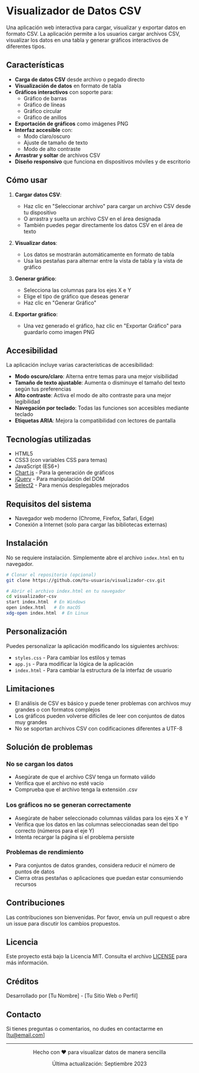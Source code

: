 # Visualizador de Datos CSV

Una aplicación web interactiva para cargar, visualizar y exportar datos en formato CSV. La aplicación permite a los usuarios cargar archivos CSV, visualizar los datos en una tabla y generar gráficos interactivos de diferentes tipos.

## Características

- **Carga de datos CSV** desde archivo o pegado directo
- **Visualización de datos** en formato de tabla
- **Gráficos interactivos** con soporte para:
  - Gráfico de barras
  - Gráfico de líneas
  - Gráfico circular
  - Gráfico de anillos
- **Exportación de gráficos** como imágenes PNG
- **Interfaz accesible** con:
  - Modo claro/oscuro
  - Ajuste de tamaño de texto
  - Modo de alto contraste
- **Arrastrar y soltar** de archivos CSV
- **Diseño responsivo** que funciona en dispositivos móviles y de escritorio

## Cómo usar

1. **Cargar datos CSV**:
   - Haz clic en "Seleccionar archivo" para cargar un archivo CSV desde tu dispositivo
   - O arrastra y suelta un archivo CSV en el área designada
   - También puedes pegar directamente los datos CSV en el área de texto

2. **Visualizar datos**:
   - Los datos se mostrarán automáticamente en formato de tabla
   - Usa las pestañas para alternar entre la vista de tabla y la vista de gráfico

3. **Generar gráfico**:
   - Selecciona las columnas para los ejes X e Y
   - Elige el tipo de gráfico que deseas generar
   - Haz clic en "Generar Gráfico"

4. **Exportar gráfico**:
   - Una vez generado el gráfico, haz clic en "Exportar Gráfico" para guardarlo como imagen PNG

## Accesibilidad

La aplicación incluye varias características de accesibilidad:

- **Modo oscuro/claro**: Alterna entre temas para una mejor visibilidad
- **Tamaño de texto ajustable**: Aumenta o disminuye el tamaño del texto según tus preferencias
- **Alto contraste**: Activa el modo de alto contraste para una mejor legibilidad
- **Navegación por teclado**: Todas las funciones son accesibles mediante teclado
- **Etiquetas ARIA**: Mejora la compatibilidad con lectores de pantalla

## Tecnologías utilizadas

- HTML5
- CSS3 (con variables CSS para temas)
- JavaScript (ES6+)
- [Chart.js](https://www.chartjs.org/) - Para la generación de gráficos
- [jQuery](https://jquery.com/) - Para manipulación del DOM
- [Select2](https://select2.org/) - Para menús desplegables mejorados

## Requisitos del sistema

- Navegador web moderno (Chrome, Firefox, Safari, Edge)
- Conexión a Internet (solo para cargar las bibliotecas externas)

## Instalación

No se requiere instalación. Simplemente abre el archivo `index.html` en tu navegador.

```bash
# Clonar el repositorio (opcional)
git clone https://github.com/tu-usuario/visualizador-csv.git

# Abrir el archivo index.html en tu navegador
cd visualizador-csv
start index.html  # En Windows
open index.html   # En macOS
xdg-open index.html  # En Linux
```

## Personalización

Puedes personalizar la aplicación modificando los siguientes archivos:

- `styles.css` - Para cambiar los estilos y temas
- `app.js` - Para modificar la lógica de la aplicación
- `index.html` - Para cambiar la estructura de la interfaz de usuario

## Limitaciones

- El análisis de CSV es básico y puede tener problemas con archivos muy grandes o con formatos complejos
- Los gráficos pueden volverse difíciles de leer con conjuntos de datos muy grandes
- No se soportan archivos CSV con codificaciones diferentes a UTF-8

## Solución de problemas

### No se cargan los datos
- Asegúrate de que el archivo CSV tenga un formato válido
- Verifica que el archivo no esté vacío
- Comprueba que el archivo tenga la extensión .csv

### Los gráficos no se generan correctamente
- Asegúrate de haber seleccionado columnas válidas para los ejes X e Y
- Verifica que los datos en las columnas seleccionadas sean del tipo correcto (números para el eje Y)
- Intenta recargar la página si el problema persiste

### Problemas de rendimiento
- Para conjuntos de datos grandes, considera reducir el número de puntos de datos
- Cierra otras pestañas o aplicaciones que puedan estar consumiendo recursos

## Contribuciones

Las contribuciones son bienvenidas. Por favor, envía un pull request o abre un issue para discutir los cambios propuestos.

## Licencia

Este proyecto está bajo la Licencia MIT. Consulta el archivo [LICENSE](LICENSE) para más información.

## Créditos

Desarrollado por [Tu Nombre] - [Tu Sitio Web o Perfil]

## Contacto

Si tienes preguntas o comentarios, no dudes en contactarme en [tu@email.com]

---

<div align="center">
  <p>Hecho con ❤️ para visualizar datos de manera sencilla</p>
  <p>Última actualización: Septiembre 2023</p>
</div>
